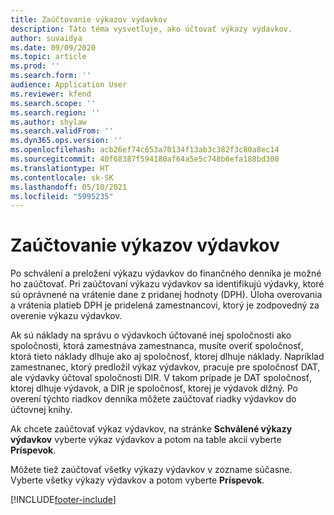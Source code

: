```yaml
---
title: Zaúčtovanie výkazov výdavkov
description: Táto téma vysvetľuje, ako účtovať výkazy výdavkov.
author: suvaidya
ms.date: 09/09/2020
ms.topic: article
ms.prod: ''
ms.search.form: ''
audience: Application User
ms.reviewer: kfend
ms.search.scope: ''
ms.search.region: ''
ms.author: shylaw
ms.search.validFrom: ''
ms.dyn365.ops.version: ''
ms.openlocfilehash: acb26ef74c653a70134f13ab3c382f3c80a8ec14
ms.sourcegitcommit: 40f68387f594180af64a5e5c748b6efa188bd300
ms.translationtype: HT
ms.contentlocale: sk-SK
ms.lasthandoff: 05/10/2021
ms.locfileid: "5995235"
---
```

# <a name="post-expense-reports"></a>Zaúčtovanie výkazov výdavkov

Po schválení a preložení výkazu výdavkov do finančného denníka je možné ho zaúčtovať. Pri zaúčtovaní výkazu výdavkov sa identifikujú výdavky, ktoré sú oprávnené na vrátenie dane z pridanej hodnoty (DPH). Úloha overovania a vrátenia platieb DPH je pridelená zamestnancovi, ktorý je zodpovedný za overenie výkazu výdavkov.

Ak sú náklady na správu o výdavkoch účtované inej spoločnosti ako spoločnosti, ktorá zamestnáva zamestnanca, musíte overiť spoločnosť, ktorá tieto náklady dlhuje ako aj spoločnosť, ktorej dlhuje náklady. Napríklad zamestnanec, ktorý predložil výkaz výdavkov, pracuje pre spoločnosť DAT, ale výdavky účtoval spoločnosti DIR. V takom prípade je DAT spoločnosť, ktorej dlhuje výdavok, a DIR je spoločnosť, ktorej je výdavok dlžný. Po overení týchto riadkov denníka môžete zaúčtovať riadky výdavkov do účtovnej knihy.

Ak chcete zaúčtovať výkaz výdavkov, na stránke **Schválené výkazy výdavkov** vyberte výkaz výdavkov a potom na table akcií vyberte **Príspevok**.

Môžete tiež zaúčtovať všetky výkazy výdavkov v zozname súčasne. Vyberte všetky výkazy výdavkov a potom vyberte **Príspevok**.


[!INCLUDE[footer-include](../includes/footer-banner.md)]